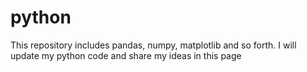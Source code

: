 # python
This repository includes pandas, numpy, matplotlib and so forth.
I will update my python code and share my ideas in this page 
